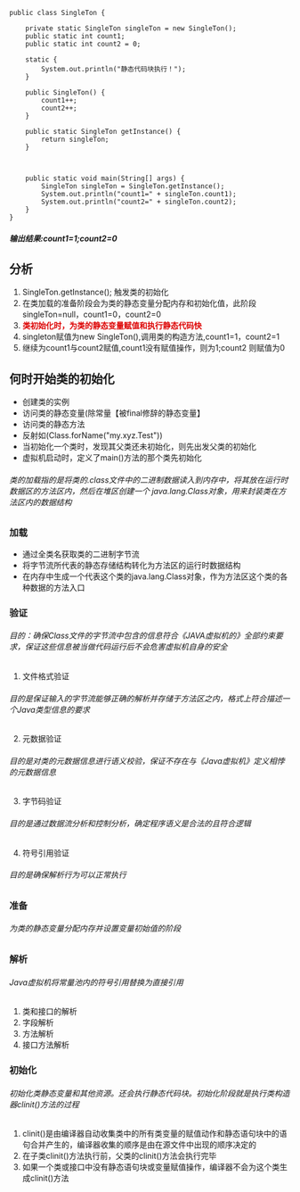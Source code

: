 ```public class SingleTon {    private static SingleTon singleTon = new SingleTon();    public static int count1;    public static int count2 = 0;    static {        System.out.println("静态代码块执行！");    }    public SingleTon() {        count1++;        count2++;    }    public static SingleTon getInstance() {        return singleTon;    }     public static void main(String[] args) {        SingleTon singleTon = SingleTon.getInstance();        System.out.println("count1=" + singleTon.count1);        System.out.println("count2=" + singleTon.count2);    }}```##### 输出结果:count1=1;count2=0## 分析1. SingleTon.getInstance(); 触发类的初始化2. 在类加载的准备阶段会为类的静态变量分配内存和初始化值，此阶段singleTon=null，count1=0，count2=03. <font color="#dd0000">**类初始化时，为类的静态变量赋值和执行静态代码快**</font><br />4. singleton赋值为new SingleTon(),调用类的构造方法,count1=1，count2=15. 继续为count1与count2赋值,count1没有赋值操作，则为1;count2 则赋值为0## 何时开始类的初始化* 创建类的实例* 访问类的静态变量(除常量【被final修辞的静态变量】* 访问类的静态方法* 反射如(Class.forName("my.xyz.Test"))* 当初始化一个类时，发现其父类还未初始化，则先出发父类的初始化* 虚拟机启动时，定义了main()方法的那个类先初始化###### 类的加载指的是将类的.class文件中的二进制数据读入到内存中，将其放在运行时数据区的方法区内，然后在堆区创建一个 java.lang.Class对象，用来封装类在方法区内的数据结构### 加载* 通过全类名获取类的二进制字节流* 将字节流所代表的静态存储结构转化为方法区的运行时数据结构* 在内存中生成一个代表这个类的java.lang.Class对象，作为方法区这个类的各种数据的方法入口### 验证###### 目的：确保Class文件的字节流中包含的信息符合《JAVA虚拟机的》全部约束要求，保证这些信息被当做代码运行后不会危害虚拟机自身的安全1. 文件格式验证###### 目的是保证输入的字节流能够正确的解析并存储于方法区之内，格式上符合描述一个Java类型信息的要求2. 元数据验证###### 目的是对类的元数据信息进行语义校验，保证不存在与《Java虚拟机》定义相悖的元数据信息3. 字节码验证###### 目的是通过数据流分析和控制分析，确定程序语义是合法的且符合逻辑4. 符号引用验证###### 目的是确保解析行为可以正常执行### 准备###### 为类的静态变量分配内存并设置变量初始值的阶段### 解析######  Java虚拟机将常量池内的符号引用替换为直接引用1. 类和接口的解析2. 字段解析3. 方法解析4. 接口方法解析### 初始化###### 初始化类静态变量和其他资源。还会执行静态代码块。初始化阶段就是执行类构造器clinit()方法的过程1. clinit()是由编译器自动收集类中的所有类变量的赋值动作和静态语句块中的语句合并产生的，编译器收集的顺序是由在源文件中出现的顺序决定的2. 在子类clinit()方法执行前，父类的clinit()方法会执行完毕3. 如果一个类或接口中没有静态语句块或变量赋值操作，编译器不会为这个类生成clinit()方法